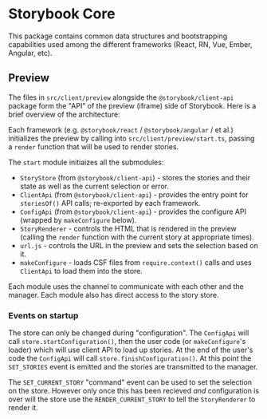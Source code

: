 # Storybook Core

This package contains common data structures and bootstrapping capabilities
used among the different frameworks
(React, RN, Vue, Ember, Angular, etc).

## Preview

The files in `src/client/preview` alongside the `@storybook/client-api` package form the "API" of the preview (iframe) side of Storybook. Here is a brief overview of the architecture:

Each framework (e.g. `@storybook/react` / `@storybook/angular` / et al.) initializes the preview by calling into `src/client/preview/start.ts`, passing a `render` function that will be used to render stories.

The `start` module initiaizes all the submodules:

- `StoryStore` (from `@storybook/client-api`) - stores the stories and their state as well as the current selection or error.
- `ClientApi` (from `@storybook/client-api`) - provides the entry point for `storiesOf()` API calls; re-exported by each framework.
- `ConfigApi` (from `@storybook/client-api`) - provides the configure API (wrapped by `makeConfigure` below).
- `StoryRenderer` - controls the HTML that is rendered in the preview (calling the `render` function with the current story at appropriate times).
- `url.js` - controls the URL in the preview and sets the selection based on it.
- `makeConfigure` - loads CSF files from `require.context()` calls and uses `ClientApi` to load them into the store.

Each module uses the channel to communicate with each other and the manager. Each module also has direct access to the story store.

### Events on startup

The store can only be changed during "configuration". The `ConfigApi` will call `store.startConfiguration()`, then the user code (or `makeConfigure`'s loader) which will use client API to load up stories. At the end of the user's code the `ConfigApi` will call `store.finishConfiguration()`. At this point the `SET_STORIES` event is emitted and the stories are transmitted to the manager.

The `SET_CURRENT_STORY` "command" event can be used to set the selection on the store. However only once this has been recieved _and_ configuration is over will the store use the `RENDER_CURRENT_STORY` to tell the `StoryRenderer` to render it.
